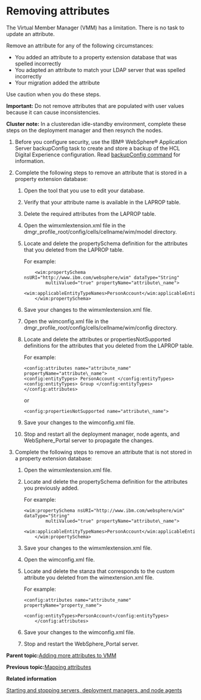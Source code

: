 # Removing attributes 

The Virtual Member Manager \(VMM\) has a limitation. There is no task to update an attribute.

Remove an attribute for any of the following circumstances:

-   You added an attribute to a property extension database that was spelled incorrectly
-   You adapted an attribute to match your LDAP server that was spelled incorrectly
-   Your migration added the attribute

Use caution when you do these steps.

**Important:** Do not remove attributes that are populated with user values because it can cause inconsistencies.

**Cluster note:** In a clusteredan idle-standby environment, complete these steps on the deployment manager and then resynch the nodes.

1.  Before you configure security, use the IBM® WebSphere® Application Server backupConfig task to create and store a backup of the HCL Digital Experience configuration. Read [backupConfig command](http://www-01.ibm.com/support/knowledgecenter/SSAW57_8.5.5/com.ibm.websphere.nd.multiplatform.doc/ae/rxml_backupconfig.html) for information.

2.  Complete the following steps to remove an attribute that is stored in a property extension database:

    1.  Open the tool that you use to edit your database.

    2.  Verify that your attribute name is available in the LAPROP table.

    3.  Delete the required attributes from the LAPROP table.

    4.  Open the wimxmlextension.xml file in the dmgr\_profile\_root/config/cells/cellname/wim/model directory.

    5.  Locate and delete the propertySchema definition for the attributes that you deleted from the LAPROP table.

        For example:

        ```
            <wim:propertySchema nsURI="http://www.ibm.com/websphere/wim" dataType="String"
                multiValued="true" propertyName="attribute\_name">
              <wim:applicableEntityTypeNames>PersonAccount</wim:applicableEntityTypeNames>
            </wim:propertySchema>
        ```

    6.  Save your changes to the wimxmlextension.xml file.

    7.  Open the wimconfig.xml file in the dmgr\_profile\_root/config/cells/cellname/wim/config directory.

    8.  Locate and delete the attributes or propertiesNotSupported definitions for the attributes that you deleted from the LAPROP table.

        For example:

        ```
        <config:attributes name="attribute_name" propertyName="attribute\_name">
        <config:entityTypes> PersonAccount </config:entityTypes>
        <config:entityTypes> Group </config:entityTypes>
        </config:attributes>
        
        ```

        or

        ```
        <config:propertiesNotSupported name="attribute\_name">
        ```

    9.  Save your changes to the wimconfig.xml file.

    10. Stop and restart all the deployment manager, node agents, and WebSphere\_Portal server to propagate the changes.

3.  Complete the following steps to remove an attribute that is not stored in a property extension database:

    1.  Open the wimxmlextension.xml file.

    2.  Locate and delete the propertySchema definition for the attributes you previously added.

        For example:

        ```
        <wim:propertySchema nsURI="http://www.ibm.com/websphere/wim" dataType="String"
                multiValued="true" propertyName="attribute\_name">
           <wim:applicableEntityTypeNames>PersonAccount</wim:applicableEntityTypeNames>
            </wim:propertySchema>
        ```

    3.  Save your changes to the wimxmlextension.xml file.

    4.  Open the wimconfig.xml file.

    5.  Locate and delete the stanza that corresponds to the custom attribute you deleted from the wimextension.xml file.

        For example:

        ```
        <config:attributes name="attribute_name" propertyName="property_name">
                  		<config:entityTypes>PersonAccount</config:entityTypes>
        	</config:attributes>
        ```

    6.  Save your changes to the wimconfig.xml file.

    7.  Stop and restart the WebSphere\_Portal server.


**Parent topic:**[Adding more attributes to VMM](../install/manage_atts.md)

**Previous topic:**[Mapping attributes ](../install/map_attributes.md)

**Related information**  


[Starting and stopping servers, deployment managers, and node agents ](../admin-system/stopstart.md)

